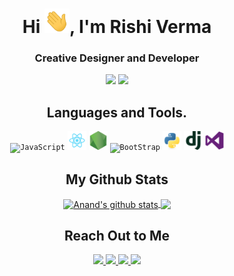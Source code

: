   <body>
    <!--Heading-->
    <h1 align="center">
      Hi
      <img
        src="https://raw.githubusercontent.com/ABSphreak/ABSphreak/master/gifs/Hi.gif"
        width="40px"
      />, I'm Rishi Verma
    </h1>
    <h3 align="center">Creative Designer and Developer</h3>
    <!--Visiters and followers-->
    <p align="center">
      <img
        src="https://visitor-badge.glitch.me/badge?page_id=thecoderishi.thecoderishi"
      />
      <img
        src="https://img.shields.io/github/followers/thecoderishi?style=social"
      />
    </p>
    <!--Language-->
    <h2 align="center">Languages and Tools.</h2>
    <p align="center">
      <code
        ><img
          height="30"
          title="JavaScript"
          src="https://raw.githubusercontent.com/jmnote/z-icons/master/svg/javascript.svg"
      /></code>
      <code
        ><img
          height="30"
          title="ReactJS"
          src="https://raw.githubusercontent.com/github/explore/80688e429a7d4ef2fca1e82350fe8e3517d3494d/topics/react/react.png"
      /></code>
      <code
        ><img
          height="30"
          title="NodeJS"
          src="https://raw.githubusercontent.com/github/explore/80688e429a7d4ef2fca1e82350fe8e3517d3494d/topics/nodejs/nodejs.png"
      /></code>
      <code
        ><img
          height="30"
          title="BootStrap"
          src="https://raw.githubusercontent.com/jmnote/z-icons/master/svg/bootstrap.svg"
      /></code>
      <code
        ><img
          height="30"
          title="Python"
          src="https://raw.githubusercontent.com/devicons/devicon/c7d326b6009e60442abc35fa45706d6f30ee4c8e/icons/python/python-original.svg"
      /></code>
      <code
        ><img
          height="30"
          title="django"
          src="https://raw.githubusercontent.com/devicons/devicon/c7d326b6009e60442abc35fa45706d6f30ee4c8e/icons/django/django-plain.svg"
      /></code>
      <code
        ><img
          height="30"
          title="VS-Code"
          src="https://raw.githubusercontent.com/devicons/devicon/c7d326b6009e60442abc35fa45706d6f30ee4c8e/icons/visualstudio/visualstudio-plain.svg"
      /></code>
    </p>
    <!--Github Stats-->
    <h2 align="center">My Github Stats</h2>
    <p align="center">
      <a href="https://github.com/thecoderishi/github-readme-stats">
        <img
          align="center"
          src="https://github-readme-stats.vercel.app/api?username=thecoderishi&show_icons=true&include_all_commits=true&theme=dark&count_private=true&custom_title=thecoderishi's Github Stats&include_all_commits=True"
          alt="Anand's github stats"
        />
      </a>
      <a href="https://github.com/thecoderishi/github-readme-stats">
        <img
          align="center"
          src="https://github-readme-stats.vercel.app/api/top-langs/?username=thecoderishi&layout=compact&theme=radical&"
        />
      </a>
    </p>
    <!--Social Medias-->
    <h2 align="center">Reach Out to Me</h2>
    <p align="center">
      <a href="https://www.linkedin.com/in/thecoderishi" title="LinkedIn">
        <img
          height="30px"
          src="https://www.flaticon.com/svg/vstatic/svg/174/174857.svg?token=exp=1618819777~hmac=765db6f06cc469ff05a7aedb44fc7e8a"
        />
      </a>
      <a href="https://twitter.com/versionzer0" title="Twitter">
        <img
          margin-right="5px"
          height="30px"
          src="https://www.flaticon.com/svg/vstatic/svg/1409/1409937.svg?token=exp=1618819750~hmac=353dd257b39ed87aaf1835fca895488d"
        />
      </a>
      <a href="https://twitter.com/versionzer0" title="Instagram">
        <img
          height="30px"
          src="https://www.flaticon.com/svg/vstatic/svg/2111/2111463.svg?token=exp=1618819621~hmac=c68d21502e5d81c3a9d497d7af2944d6"
        />
      </a>
      <a href="mailto:rishirverma512@gmail.com" title="Gmail">
        <img
          height="30px"
          src="https://www.flaticon.com/svg/vstatic/svg/732/732200.svg?token=exp=1618820086~hmac=f2ac152dc52bf06889b4f0200f15791f"
        />
      </a>
    </p>
